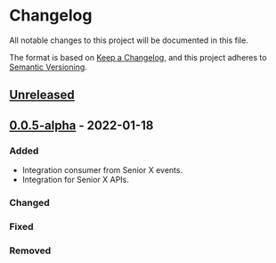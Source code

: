 # Changelog

All notable changes to this project will be documented in this file.

The format is based on [Keep a Changelog](https://keepachangelog.com/en/1.0.0/),
and this project adheres to [Semantic Versioning](https://semver.org/spec/v2.0.0.html).

## [Unreleased]

## [0.0.5-alpha] - 2022-01-18

### Added

-   Integration consumer from Senior X events.
-   Integration for Senior X APIs.

### Changed

### Fixed

### Removed

[Unreleased]: https://github.com/dev-senior-com-br/seniorx-http-camel-api/compare/0.0.5-alpha...HEAD

[0.0.5-alpha]: https://github.com/dev-senior-com-br/seniorx-http-camel-api/compare/44ee354ab82e40e4b823e2b33d74bab0192d4889...0.0.5-alpha
